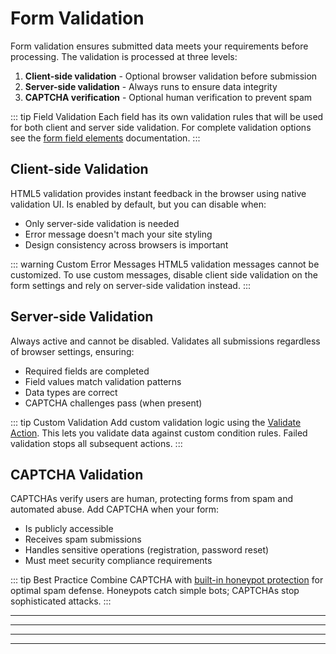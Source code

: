 # Form Validation

Form validation ensures submitted data meets your requirements before processing. The validation is processed at three levels:

1. **Client-side validation** - Optional browser validation before submission
2. **Server-side validation** - Always runs to ensure data integrity
3. **CAPTCHA verification** - Optional human verification to prevent spam

::: tip Field Validation
Each field has its own validation rules that will be used for both client and server side validation. For complete validation options see the [form field elements](./elements) documentation.
:::

## Client-side Validation

HTML5 validation provides instant feedback in the browser using native validation UI. Is enabled by default, but you can disable when:

- Only server-side validation is needed
- Error message doesn't mach your site styling
- Design consistency across browsers is important

::: warning Custom Error Messages
HTML5 validation messages cannot be customized. To use custom messages, disable client side validation on the form settings and rely on server-side validation instead.
:::

## Server-side Validation

Always active and cannot be disabled. Validates all submissions regardless of browser settings, ensuring:

- Required fields are completed
- Field values match validation patterns
- Data types are correct
- CAPTCHA challenges pass (when present)

::: tip Custom Validation
Add custom validation logic using the [Validate Action](./actions/validate). This lets you validate data against custom condition rules. Failed validation stops all subsequent actions.
:::

## CAPTCHA Validation

CAPTCHAs verify users are human, protecting forms from spam and automated abuse. Add CAPTCHA when your form:

- Is publicly accessible
- Receives spam submissions
- Handles sensitive operations (registration, password reset)
- Must meet security compliance requirements

::: tip Best Practice
Combine CAPTCHA with [built-in honeypot protection](./form-element#anti-spam-settings) for optimal spam defense. Honeypots catch simple bots; CAPTCHAs stop sophisticated attacks.
:::

---
<!--@include: ./_partials/captcha-recaptcha.md-->
---
<!--@include: ./_partials/captcha-hcaptcha.md-->
---
<!--@include: ./_partials/captcha-turnstile.md-->
---
<!--@include: ./_partials/captcha-fcaptcha.md-->
